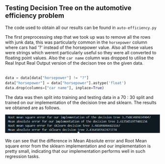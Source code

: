 ## Testing Decision Tree on the automotive efficiency problem

The code used to obtain all our results can be found in `auto-efficiency.py`

The first preprocessing step that we took up was to remove all the rows with junk data, this was particularly common in the `horsepower` column where cars had '?' instead of the horsepower value. Also all these values were strings which werent particularly useful so they were all converted to floating point values. Also the `car name` column was dropped to utilise the Real Input Real Output version of the decison tree on the given data.

```python

data = data[data["horsepower"] != "?"]
data["horsepower"] = data["horsepower"].astype('float')
data.drop(columns=["car name"], inplace=True)

```

The data was then split into training and testing data in a 70 : 30 split and trained on our implementation of the decision tree and sklearn. The results we obtained are as follows.

<img src = "../Graphs/auto_efficiency_results.png"/>

We can see that the difference in Mean Absolute error and Root Mean square error from the sklearn implementation and our implementation is pretty small, indicating that our implementation performs well in such regression tasks.
